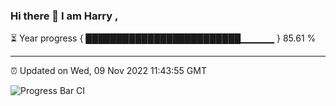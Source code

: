 ### Hi there 👋 I am Harry , 

⏳ Year progress { █████████████████████████▁▁▁▁▁ } 85.61 %

---

⏰ Updated on Wed, 09 Nov 2022 11:43:55 GMT

![Progress Bar CI](https://github.com/duykhang68/duykhang68/workflows/Progress%20Bar%20CI/badge.svg)
